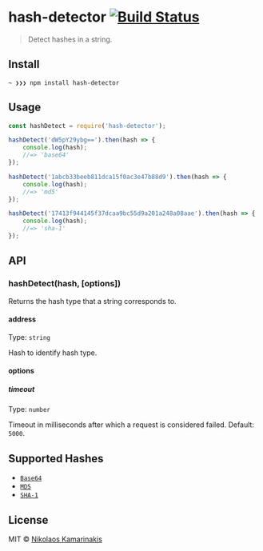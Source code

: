 # hash-detector [![Build Status](https://travis-ci.org/k4m4/hash-detector.svg?branch=master)](https://travis-ci.org/k4m4/hash-detector)

> Detect hashes in a string.


## Install

```
~ ❯❯❯ npm install hash-detector
```


## Usage

```js
const hashDetect = require('hash-detector');

hashDetect('dW5pY29ybg==').then(hash => {
	console.log(hash);
	//=> 'base64'
});

hashDetect('1abcb33beeb811dca15f0ac3e47b88d9').then(hash => {
	console.log(hash);
	//=> 'md5'
});

hashDetect('17413f944145f37dcaa9bc55d9a201a248a08aae').then(hash => {
	console.log(hash);
	//=> 'sha-1'
});
```


## API

### hashDetect(hash, [options])

Returns the hash type that a string corresponds to.

#### address

Type: `string`

Hash to identify hash type.

#### options

##### timeout

Type: `number`

Timeout in milliseconds after which a request is considered failed. Default: `5000`.


## Supported Hashes

- [`Base64`](https://github.com/kevva/base64-regex)
- [`MD5`](https://github.com/k4m4/md5-regex)
- [`SHA-1`](https://github.com/michaelrhodes/sha1-regex)


## License

MIT © [Nikolaos Kamarinakis](https://nikolaskama.me)